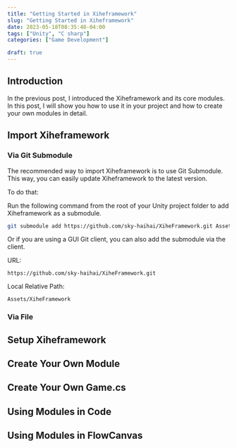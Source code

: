 ```yaml
---
title: "Getting Started in Xiheframework"
slug: "Getting Started in Xiheframework"
date: 2023-05-18T08:35:48-04:00
tags: ["Unity", "C sharp"]
categories: ["Game Development"]

draft: true
---
```

## Introduction

In the previous post, I introduced the Xiheframework and its core modules. In this post, I will show you how to use it in your project and how to create your own modules in detail.

## Import Xiheframework

### Via Git Submodule
The recommended way to import Xiheframework is to use Git Submodule. This way, you can easily update Xiheframework to the latest version.

To do that:

Run the following command from the root of your Unity project folder to add Xiheframework as a submodule.
```bash
git submodule add https://github.com/sky-haihai/XiheFramework.git Assets/XiheFramework
```
Or if you are using a GUI Git client, you can also add the submodule via the client.

URL:
```
https://github.com/sky-haihai/XiheFramework.git
```

Local Relative Path:
```
Assets/XiheFramework
```

### Via File



## Setup Xiheframework

## Create Your Own Module

## Create Your Own Game.cs

## Using Modules in Code

## Using Modules in FlowCanvas